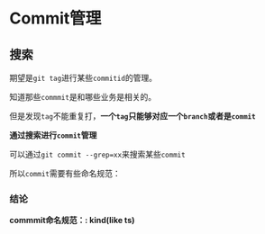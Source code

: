 # Commit管理

## 搜索

期望是`git tag`进行某些`commitid`的管理。

知道那些`commmit`是和哪些业务是相关的。

但是发现`tag`不能重复打，**一个`tag`只能够对应一个`branch`或者是`commit`**

**通过搜索进行`commit`管理**

可以通过`git commit --grep=xx`来搜索某些`commit`

所以`commit`需要有些命名规范：

### 结论

**commmit命名规范：<Fix or Feat>: kind(like ts)**

